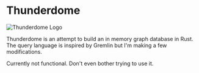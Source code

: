 # Thunderdome

<img align="center" src="https://s3.amazonaws.com/haddad.public/thunderdome.png" alt="Thunderdome Logo" />

Thunderdome is an attempt to build an in memory graph database in Rust.  The query language is inspired by Gremlin but I'm making a few modifications.

Currently not functional.  Don't even bother trying to use it.  
